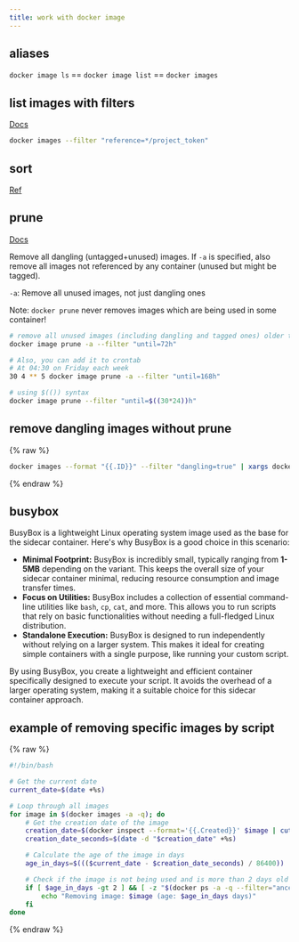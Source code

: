 ```yaml
---
title: work with docker image
---
```


## aliases

`docker image ls` == `docker image list` == `docker images`

## list images with filters

[Docs](https://docs.docker.com/reference/cli/docker/image/ls/)

```bash
docker images --filter "reference=*/project_token"
```

## sort

[Ref](https://www.baeldung.com/linux/docker-sort-images-by-size)

## prune

[Docs](https://docs.docker.com/reference/cli/docker/image/prune/)

Remove all dangling (untagged+unused) images. If `-a` is specified, also remove all images not referenced by any container (unused but might be tagged).

`-a`: Remove all unused images, not just dangling ones

Note: `docker prune` never removes images which are being used in some container!

```bash
# remove all unused images (including dangling and tagged ones) older than 72h
docker image prune -a --filter "until=72h"

# Also, you can add it to crontab
# At 04:30 on Friday each week
30 4 ** 5 docker image prune -a --filter "until=168h"

# using $(()) syntax
docker image prune --filter "until=$((30*24))h"
```

## remove dangling images without prune

{% raw %}

```bash
docker images --format "{{.ID}}" --filter "dangling=true" | xargs docker image rm --force
```

{% endraw %}

## busybox

BusyBox is a lightweight Linux operating system image used as the base for the sidecar container. Here's why BusyBox is a good choice in this scenario:

* **Minimal Footprint:** BusyBox is incredibly small, typically ranging from **1-5MB** depending on the variant. This keeps the overall size of your sidecar container minimal, reducing resource consumption and image transfer times.
* **Focus on Utilities:** BusyBox includes a collection of essential command-line utilities like `bash`, `cp`, `cat`, and more. This allows you to run scripts that rely on basic functionalities without needing a full-fledged Linux distribution.
* **Standalone Execution:** BusyBox is designed to run independently without relying on a larger system. This makes it ideal for creating simple containers with a single purpose, like running your custom script.

By using BusyBox, you create a lightweight and efficient container specifically designed to execute your script. It avoids the overhead of a larger operating system, making it a suitable choice for this sidecar container approach.

## example of removing specific images by script

{% raw %}

```bash
#!/bin/bash

# Get the current date
current_date=$(date +%s)

# Loop through all images
for image in $(docker images -a -q); do
    # Get the creation date of the image
    creation_date=$(docker inspect --format='{{.Created}}' $image | cut -d'T' -f1)
    creation_date_seconds=$(date -d "$creation_date" +%s)

    # Calculate the age of the image in days
    age_in_days=$((($current_date - $creation_date_seconds) / 86400))

    # Check if the image is not being used and is more than 2 days old
    if [ $age_in_days -gt 2 ] && [ -z "$(docker ps -a -q --filter="ancestor=$image")" ]; then
        echo "Removing image: $image (age: $age_in_days days)"
    fi
done
```

{% endraw %}
